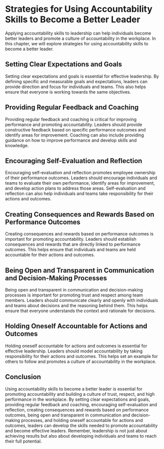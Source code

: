 Strategies for Using Accountability Skills to Become a Better Leader
=============================================================================================================================

Applying accountability skills to leadership can help individuals become better leaders and promote a culture of accountability in the workplace. In this chapter, we will explore strategies for using accountability skills to become a better leader.

Setting Clear Expectations and Goals
------------------------------------

Setting clear expectations and goals is essential for effective leadership. By defining specific and measurable goals and expectations, leaders can provide direction and focus for individuals and teams. This also helps ensure that everyone is working towards the same objectives.

Providing Regular Feedback and Coaching
---------------------------------------

Providing regular feedback and coaching is critical for improving performance and promoting accountability. Leaders should provide constructive feedback based on specific performance outcomes and identify areas for improvement. Coaching can also include providing guidance on how to improve performance and develop skills and knowledge.

Encouraging Self-Evaluation and Reflection
------------------------------------------

Encouraging self-evaluation and reflection promotes employee ownership of their performance outcomes. Leaders should encourage individuals and teams to evaluate their own performance, identify areas for improvement, and develop action plans to address those areas. Self-evaluation and reflection can also help individuals and teams take responsibility for their actions and outcomes.

Creating Consequences and Rewards Based on Performance Outcomes
---------------------------------------------------------------

Creating consequences and rewards based on performance outcomes is important for promoting accountability. Leaders should establish consequences and rewards that are directly linked to performance outcomes. This helps ensure that individuals and teams are held accountable for their actions and outcomes.

Being Open and Transparent in Communication and Decision-Making Processes
-------------------------------------------------------------------------

Being open and transparent in communication and decision-making processes is important for promoting trust and respect among team members. Leaders should communicate clearly and openly with individuals and teams about decisions and the reasoning behind them. This helps ensure that everyone understands the context and rationale for decisions.

Holding Oneself Accountable for Actions and Outcomes
----------------------------------------------------

Holding oneself accountable for actions and outcomes is essential for effective leadership. Leaders should model accountability by taking responsibility for their actions and outcomes. This helps set an example for others to follow and promotes a culture of accountability in the workplace.

Conclusion
----------

Using accountability skills to become a better leader is essential for promoting accountability and building a culture of trust, respect, and high performance in the workplace. By setting clear expectations and goals, providing regular feedback and coaching, encouraging self-evaluation and reflection, creating consequences and rewards based on performance outcomes, being open and transparent in communication and decision-making processes, and holding oneself accountable for actions and outcomes, leaders can develop the skills needed to promote accountability and become effective leaders. Remember, leadership is not just about achieving results but also about developing individuals and teams to reach their full potential.
